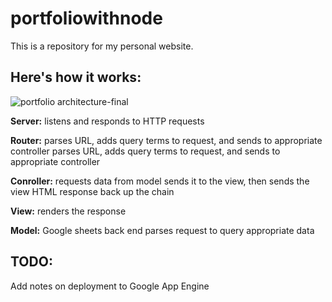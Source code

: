 # portfoliowithnode

This is a repository for my personal website. 

## Here's how it works:
![portfolio architecture-final](https://s3.amazonaws.com/geletina-images/portfolio-architecture.png)

__Server:__ listens and responds to HTTP requests

__Router:__ parses URL, adds query terms to request, and sends to appropriate controller parses URL, adds query terms to request, and sends to appropriate controller  

__Conroller:__ requests data from model sends it to the view, then sends the view HTML response back up the chain

__View:__ renders the response

__Model:__ Google sheets back end parses request to query appropriate data


## TODO:
Add notes on deployment to Google App Engine

